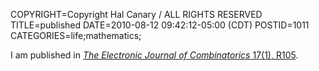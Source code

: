 COPYRIGHT=Copyright Hal Canary / ALL RIGHTS RESERVED
TITLE=published
DATE=2010-08-12 09:42:12-05:00 (CDT)
POSTID=1011
CATEGORIES=life;mathematics;

I am published in [_The Electronic Journal of Combinatorics_ 17(1), R105](http://www.combinatorics.org/Volume_17/Abstracts/v17i1r105.html).
